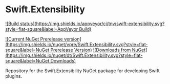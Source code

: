 # Swift.Extensibility

[![Build status](https://img.shields.io/appveyor/ci/tnv/swift-extensibility.svg?style=flat-square&label=AppVeyor Build)](https://ci.appveyor.com/project/tnv/swift-extensibility)

[![Current NuGet Prerelease version](https://img.shields.io/nuget/vpre/Swift.Extensibility.svg?style=flat-square&label=NuGet Prerelease Version)](https://www.nuget.org/packages/Swift.Extensibility)
[![Downloads from NuGet](https://img.shields.io/nuget/dt/Swift.Extensibility.svg?style=flat-square&label=NuGet Downloads)](https://www.nuget.org/packages/Swift.Extensibility)

Repository for the Swift.Extensibility NuGet package for developing Swift plugins.
